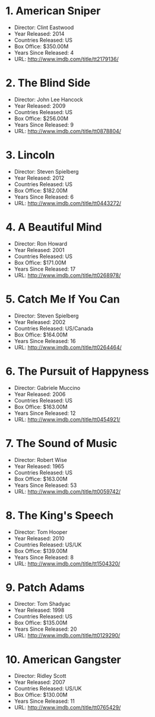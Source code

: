 #  1. American Sniper
*  Director: Clint Eastwood 
*  Year Released: 2014 
*  Countries Released: US 
*  Box Office: $350.00M
*  Years Since Released: 4 
*  URL: <http://www.imdb.com/title/tt2179136/>
#  2. The Blind Side
*  Director: John Lee Hancock 
*  Year Released: 2009 
*  Countries Released: US 
*  Box Office: $256.00M
*  Years Since Released: 9 
*  URL: <http://www.imdb.com/title/tt0878804/>
#  3. Lincoln
*  Director: Steven Spielberg 
*  Year Released: 2012 
*  Countries Released: US 
*  Box Office: $182.00M
*  Years Since Released: 6 
*  URL: <http://www.imdb.com/title/tt0443272/>
#  4. A Beautiful Mind
*  Director: Ron Howard 
*  Year Released: 2001 
*  Countries Released: US 
*  Box Office: $171.00M
*  Years Since Released: 17 
*  URL: <http://www.imdb.com/title/tt0268978/>
#  5. Catch Me If You Can
*  Director: Steven Spielberg 
*  Year Released: 2002 
*  Countries Released: US/Canada 
*  Box Office: $164.00M
*  Years Since Released: 16 
*  URL: <http://www.imdb.com/title/tt0264464/>
#  6. The Pursuit of Happyness
*  Director: Gabriele Muccino 
*  Year Released: 2006 
*  Countries Released: US 
*  Box Office: $163.00M
*  Years Since Released: 12 
*  URL: <http://www.imdb.com/title/tt0454921/>
#  7. The Sound of Music
*  Director: Robert Wise 
*  Year Released: 1965 
*  Countries Released: US 
*  Box Office: $163.00M
*  Years Since Released: 53 
*  URL: <http://www.imdb.com/title/tt0059742/>
#  8. The King's Speech
*  Director: Tom Hooper 
*  Year Released: 2010 
*  Countries Released: US/UK 
*  Box Office: $139.00M
*  Years Since Released: 8 
*  URL: <http://www.imdb.com/title/tt1504320/>
#  9. Patch Adams
*  Director: Tom Shadyac 
*  Year Released: 1998 
*  Countries Released: US 
*  Box Office: $135.00M
*  Years Since Released: 20 
*  URL: <http://www.imdb.com/title/tt0129290/>
#  10. American Gangster
*  Director: Ridley Scott 
*  Year Released: 2007 
*  Countries Released: US/UK 
*  Box Office: $130.00M
*  Years Since Released: 11 
*  URL: <http://www.imdb.com/title/tt0765429/>
